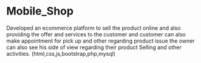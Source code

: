 # Mobile_Shop
Developed an ecommerce platform to sell the product  online and also providing the offer and services to the  customer and customer can also make appointment  for pick up and other regarding product issue the  owner can also see his side of view regarding their  product Selling and other activities. (html,css,js,bootstrap,php,mysql)  

